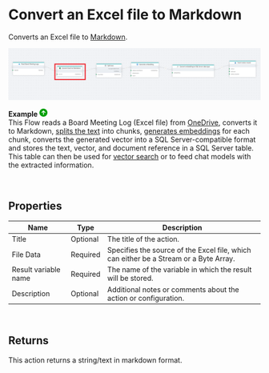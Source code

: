 # Convert an Excel file to Markdown

Converts an Excel file to [Markdown](https://en.wikipedia.org/wiki/Markdown).


![img](../../../../images/flow/convert-excel-to-markdown.png)

**Example** ![img](../../../../images/strz.jpg)  
This Flow reads a Board Meeting Log (Excel file) from [OneDrive](../onedrive/read-file-from-onedrive-as-byte-array.md), converts it to Markdown, [splits the text](../ai/split-text.md) into chunks, [generates embeddings](../azure-ai/generate-embedding.md) for each chunk, converts the generated vector into a SQL Server-compatible format and stores the text, vector, and document reference in a SQL Server table. This table can then be used for [vector search](../postgresql/vector-search.md) or to feed chat models with the extracted information.

<br/>

## Properties

| Name                 | Type     | Description                                                                                                   |
| -------------------- | -------- | ------------------------------------------------------------------------------------------------------------- |
| Title                | Optional | The title of the action.                                                 |
| File Data            | Required | Specifies the source of the Excel file, which can either be a Stream or a Byte Array.                         |
| Result variable name | Required | The name of the variable in which the result will be stored. |
| Description          | Optional | Additional notes or comments about the action or configuration. |

<br/>

## Returns

This action returns a string/text in markdown format.